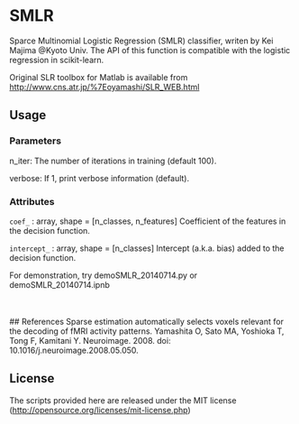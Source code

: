 # SMLR

Sparce Multinomial Logistic Regression (SMLR) classifier, writen by Kei Majima @Kyoto Univ.
The API of this function is compatible with the logistic regression in scikit-learn.

Original SLR toolbox for Matlab is available from<br/>
http://www.cns.atr.jp/%7Eoyamashi/SLR_WEB.html
  
## Usage
### Parameters
  n_iter: The number of iterations in training (default 100). 
    
  verbose: If 1, print verbose information (default).

### Attributes
  `coef_` : array, shape = [n_classes, n_features]
      Coefficient of the features in the decision function.

  `intercept_` : array, shape = [n_classes]
      Intercept (a.k.a. bias) added to the decision function.

For demonstration, try demoSMLR_20140714.py or demoSMLR_20140714.ipnb

<br/>
<br/>
## References
  Sparse estimation automatically selects voxels relevant for the decoding of fMRI activity patterns.
  Yamashita O, Sato MA, Yoshioka T, Tong F, Kamitani Y.   Neuroimage. 2008.
  doi: 10.1016/j.neuroimage.2008.05.050.   



## License
The scripts provided here are released under the MIT license (http://opensource.org/licenses/mit-license.php) 

